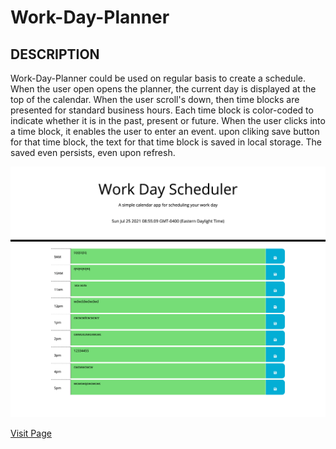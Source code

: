 # Work-Day-Planner


## **DESCRIPTION**

Work-Day-Planner could be used on regular basis to create a schedule. When the user open opens the planner, the current day is displayed at the top of the calendar. When the user scroll's down, then time blocks are presented for standard business hours. Each time block is color-coded to indicate whether it is in the past, present or future. When the user clicks into a time block, it enables the user to enter an event. upon cliking save button for that time block, the text for that time block is saved in local storage. The saved even persists, even upon refresh. 


![Screen shot](/assets/images/_Users_umairali_Rutgers_Projects_workDayPlanner_index.html%20(2).png)

[Visit Page](https://umairali-bit.github.io/work-day-planner/ "work-day-planner")
